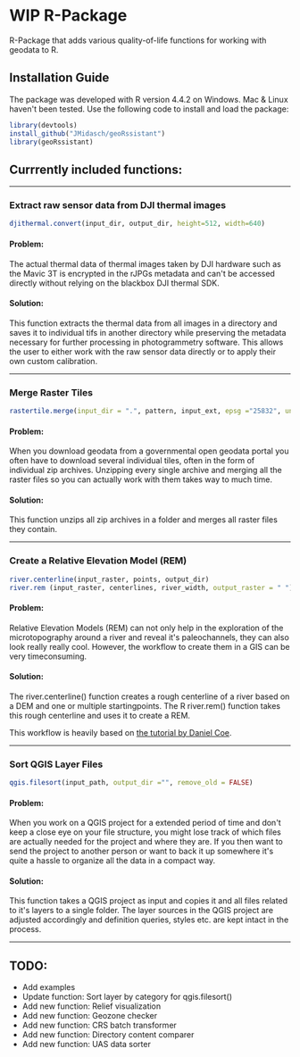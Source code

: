 # WIP R-Package

R-Package that adds various quality-of-life functions for working with geodata to R.

## Installation Guide

The package was developed with R version 4.4.2 on Windows. Mac & Linux haven't been tested.
Use the following code to install and load the package:

```R
library(devtools)
install_github("JMidasch/geoRssistant")
library(geoRssistant)
```

## Currrently included functions:

---

### Extract raw sensor data from DJI thermal images

```R 
djithermal.convert(input_dir, output_dir, height=512, width=640)
```

#### Problem:

The actual thermal data of thermal images taken by DJI hardware such as the Mavic 3T is encrypted in the rJPGs metadata and can't be accessed directly without relying on the blackbox DJI thermal SDK.

#### Solution:

This function extracts the thermal data from all images in a directory and saves it to individual tifs in another directory while preserving the metadata necessary for further processing in photogrammetry software. This allows the user to either work with the raw sensor data directly or to apply their own custom calibration.

---

### Merge Raster Tiles

```R 
rastertile.merge(input_dir = ".", pattern, input_ext, epsg ="25832", unzip = TRUE, remove_old = FALSE)
```
  
#### Problem:
  
When you download geodata from a governmental open geodata portal you often have to download several individual tiles, often in the form of individual zip archives. Unzipping every single archive and merging all the raster files so you can actually work with them takes way to much time.

#### Solution:
  
This function unzips all zip archives in a folder and merges all raster files they contain.

---

### Create a Relative Elevation Model (REM)

```R
river.centerline(input_raster, points, output_dir)
river.rem (input_raster, centerlines, river_width, output_raster = " ")
```

#### Problem:

Relative Elevation Models (REM) can not only help in the exploration of the microtopography around a river and reveal it's paleochannels, they can also look really really cool. However, the workflow to create them in a GIS can be very timeconsuming.

#### Solution:

The river.centerline() function creates a rough centerline of a river based on a DEM and one or multiple startingpoints.
The R river.rem() function takes this rough centerline and uses it to create a REM.

This workflow is heavily based on [the tutorial by Daniel Coe](https://dancoecarto.com/creating-rems-in-qgis-the-idw-method).

---

### Sort QGIS Layer Files

```R
qgis.filesort(input_path, output_dir ="", remove_old = FALSE)
```
#### Problem:
  
When you work on a QGIS project for a extended period of time and don't keep a close eye on your file structure, you might lose track of which files are actually needed for the project and where they are. If you then want to send the project to another person or want to back it up somewhere it's quite a hassle to organize all the data in a compact way.
  
#### Solution:
  
This function takes a QGIS project as input and copies it and all files related to it's layers to a single folder. The layer sources in the QGIS project are adjusted accordingly and definition queries, styles etc. are kept intact in the process.

---

## TODO:
- Add examples
- Update function: Sort layer by category for qgis.filesort()
- Add new function: Relief visualization
- Add new function: Geozone checker
- Add new function: CRS batch transformer
- Add new function: Directory content comparer
- Add new function: UAS data sorter
